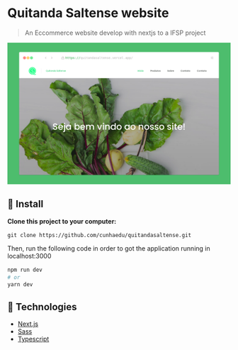 # Quitanda Saltense website

> An Eccommerce website develop with nextjs to a IFSP project

![quitandasaltense](.github/website.png)

## :construction_worker: Install

**Clone this project to your computer:**

```
git clone https://github.com/cunhaedu/quitandasaltense.git
```

Then, run the following code in order to got the application running in localhost:3000

```bash
npm run dev
# or
yarn dev
```

## :rocket:  Technologies

* [Next.js](https://nextjs.org/)
* [Sass](https://sass-lang.com/documentation/syntax)
* [Typescript](https://www.typescriptlang.org/)
